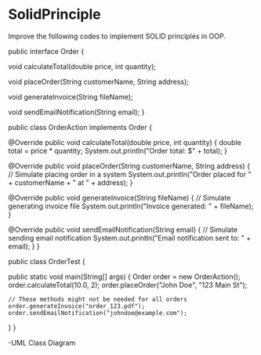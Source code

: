 # SolidPrinciple
Improve the following codes to implement SOLID principles in OOP.


public interface Order {

  void calculateTotal(double price, int quantity);

  void placeOrder(String customerName, String address);

  void generateInvoice(String fileName);

  void sendEmailNotification(String email);
}

public class OrderAction implements Order {

  @Override
  public void calculateTotal(double price, int quantity) {
    double total = price * quantity;
    System.out.println("Order total: $" + total);
  }

  @Override
  public void placeOrder(String customerName, String address) {
    // Simulate placing order in a system
    System.out.println("Order placed for " + customerName + " at " + address);
  }

  @Override
  public void generateInvoice(String fileName) {
    // Simulate generating invoice file
    System.out.println("Invoice generated: " + fileName);
  }

  @Override
  public void sendEmailNotification(String email) {
    // Simulate sending email notification
    System.out.println("Email notification sent to: " + email);
  }
}

public class OrderTest {

  public static void main(String[] args) {
    Order order = new OrderAction();
    order.calculateTotal(10.0, 2);
    order.placeOrder("John Doe", "123 Main St");

    // These methods might not be needed for all orders
    order.generateInvoice("order_123.pdf");
    order.sendEmailNotification("johndoe@example.com");
  }
}



-UML Class Diagram
